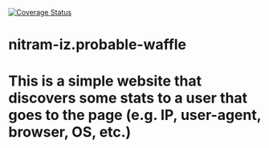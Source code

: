 [![Coverage Status](https://coveralls.io/repos/github/nitram-iz/probable-waffle/badge.svg?branch=master)](https://coveralls.io/github/nitram-iz/probable-waffle?branch=master)

# nitram-iz.probable-waffle

# This is a simple website that discovers some stats to a user that goes to the page (e.g. IP, user-agent, browser, OS, etc.)

